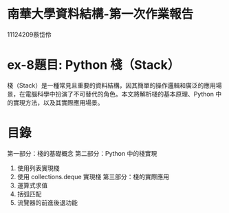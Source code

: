 # 南華大學資料結構-第一次作業報告
11124209蔡岱伶
# ex-8題目: Python 棧（Stack）
棧（Stack）是一種常見且重要的資料結構，因其簡單的操作邏輯和廣泛的應用場景，在電腦科學中扮演了不可替代的角色。本文將解析棧的基本原理、Python 中的實現方法，以及其實際應用場景。
# 目錄
第一部分：棧的基礎概念
第二部分：Python 中的棧實現
1. 使用列表實現棧
2. 使用 collections.deque 實現棧
第三部分：棧的實際應用
1. 運算式求值
2. 括弧匹配
3. 流覽器的前進後退功能
